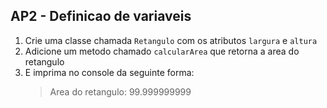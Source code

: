 ## AP2 - Definicao de variaveis

1. Crie uma classe chamada `Retangulo` com os atributos `largura` e `altura`
2. Adicione um metodo chamado `calcularArea` que retorna a area do retangulo
3. E imprima no console da seguinte forma:
   > Area do retangulo: 99.999999999